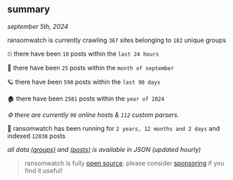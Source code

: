 
## summary
_september 5th, 2024_

ransomwatch is currently crawling `367` sites belonging to `182` unique groups

⏲ there have been `10` posts within the `last 24 hours`

🦈 there have been `25` posts within the `month of september`

🪐 there have been `598` posts within the `last 90 days`

🏚 there have been `2581` posts within the `year of 2024`

_⚙️ there are currently `98` online hosts & `112` custom parsers._

🦕 ransomwatch has been running for `2 years, 12 months and 2 days` and indexed `12038` posts

_all data  [(groups)](http://ransomwhat.telemetry.ltd/groups) and [(posts)](http://ransomwhat.telemetry.ltd/posts) is available in JSON (updated hourly)_

> ransomwatch is fully [open source](https://github.com/joshhighet/ransomwatch#ransomwatch--). please consider [sponsoring](https://github.com/sponsors/joshhighet) if you find it useful!
